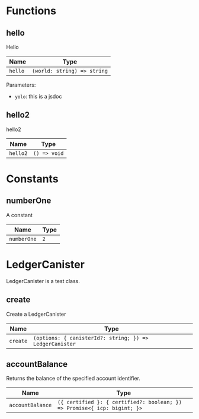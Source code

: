 # Functions

## hello

Hello

| Name | Type |
| ---------- | ---------- |
| `hello` | `(world: string) => string` |

Parameters:

* `yolo`: this is a jsdoc


## hello2

hello2

| Name | Type |
| ---------- | ---------- |
| `hello2` | `() => void` |


# Constants

## numberOne

A constant

| Name | Type |
| ---------- | ---------- |
| `numberOne` | `2` |


# LedgerCanister

LedgerCanister is a test class.

## create

Create a LedgerCanister

| Name | Type |
| ---------- | ---------- |
| `create` | `(options: { canisterId?: string; }) => LedgerCanister` |

## accountBalance

Returns the balance of the specified account identifier.

| Name | Type |
| ---------- | ---------- |
| `accountBalance` | `({ certified }: { certified?: boolean; }) => Promise<{ icp: bigint; }>` |

